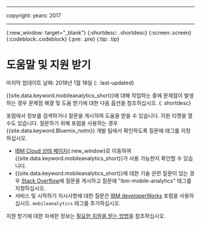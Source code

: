 ----

copyright:
 years: 2017

---

{:new_window: target="_blank"}
{:shortdesc: .shortdesc}
{:screen:.screen}
{:codeblock:.codeblock}
{:pre: .pre}
{:tip: .tip}

# 도움말 및 지원 받기

마지막 업데이트 날짜: 2018년 1월 18일
{: .last-updated}

{{site.data.keyword.mobileanalytics_short}}에 대해 작업하는 중에 문제점이 발생하는 경우 문제점 해결 및 도움 받기에 대한 다음 옵션을 참조하십시오.
{: shortdesc}

포럼에서 정보를 검색하거나 질문을 게시하여 도움을 받을 수 있습니다. 지원 티켓을 열 수도 있습니다. 질문하기 위해 포럼을 사용하는 경우 {{site.data.keyword.Bluemix_notm}} 개발 팀에서 확인하도록 질문에 태그를 지정하십시오.

  * [IBM Cloud 상태 페이지](https://developer.ibm.com/bluemix/support/#status){:new_window}로 이동하여 {{site.data.keyword.mobileanalytics_short}}가 사용 가능한지 확인할 수 있습니다. 
  * {{site.data.keyword.mobileanalytics_short}}에 대한 기술 관련 질문이 있는 경우 [Stack Overflow](https://stackoverflow.com/questions/tagged/ibm-mobile-services)에 질문을 게시하고 질문에 "ibm-mobile-analytics" 태그를 지정하십시오.
  * 서비스 및 시작하기 지시사항에 대한 질문은 [IBM developerWorks](  https://developer.ibm.com/answers/topics/bluemix-mobile-services/) 포럼을 사용하십시오. `mobileanalytics` 태그를 추가하십시오.

지원 받기에 대한 자세한 정보는 [필요한 지원을 받는 방법](/docs/get-support/howtogetsupport.html#getting-customer-support)을 참조하십시오.
